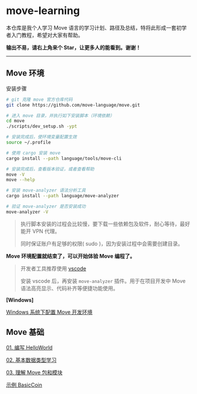 # move-learning

本仓库是我个人学习 Move 语言的学习计划、路径及总结，特将此形成一套初学者入门教程，希望对大家有帮助。

**输出不易，请右上角来个 Star，让更多人的能看到。谢谢！**



------

## Move 环境

安装步骤

```bash
# git 克隆 move 官方仓库代码
git clone https://github.com/move-language/move.git

# 进入 move 目录，并执行如下安装脚本（环境依赖）
cd move
./scripts/dev_setup.sh -ypt

# 安装完成后，使环境变量配置生效
source ~/.profile

# 使用 cargo 安装 move
cargo install --path language/tools/move-cli

# 安装完成后，查看版本验证，或者查看帮助
move -V
move --help

# 安装 move-analyzer 语法分析工具
cargo install --path language/move-analyzer

# 验证 move-analyzer 是否安装成功
move-analyzer -V

```

>执行脚本安装的过程会比较慢，要下载一些依赖包及软件，耐心等待，最好能开 VPN 代理。
>
>同时保证账户有足够的权限( sudo )，因为安装过程中会需要创建目录。

**Move 环境配置就结束了，可以开始体验 Move 编程了。**

> 开发者工具推荐使用 [vscode](https://code.visualstudio.com/)
>
> 安装 vscode 后，再安装 `move-analyzer` 插件。用于在项目开发中 Move 语法高亮显示、代码补齐等便捷功能使用。



**[Windows]**

[Windows 系统下配置 Move 开发环境](./doc/00-installation-win.md)



## Move 基础

[01. 编写 HelloWorld](./doc/01-hello-world.md)

[02. 基本数据类型学习](./doc/02-move-basic-1.md)

[03. 理解 Move 包和模块](./doc/03-move-basic-2.md)

[示例 BasicCoin](./code/BasicCoin)